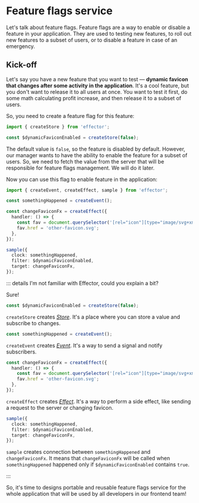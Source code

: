 # Feature flags service

Let's talk about feature flags. Feature flags are a way to enable or disable a feature in your application. They are used to testing new features, to roll out new features to a subset of users, or to disable a feature in case of an emergency.

<!--@include: ../shared/case.md-->

## Kick-off

Let's say you have a new feature that you want to test — **dynamic favicon that changes after some activity in the application**. It's a cool feature, but you don't want to release it to all users at once. You want to test it first, do some math calculating profit increase, and then release it to a subset of users.

So, you need to create a feature flag for this feature:

```ts
import { createStore } from 'effector';

const $dynamicFaviconEnabled = createStore(false);
```

The default value is `false`, so the feature is disabled by default. However, our manager wants to have the ability to enable the feature for a subset of users. So, we need to fetch the value from the server that will be responsible for feature flags management. We will do it later.

Now you can use this flag to enable feature in the application:

```ts
import { createEvent, createEffect, sample } from 'effector';

const somethingHappened = createEvent();

const changeFaviconFx = createEffect({
  handler: () => {
    const fav = document.querySelector('[rel="icon"][type="image/svg+xml"]');
    fav.href = 'other-favicon.svg';
  },
});

sample({
  clock: somethingHappened,
  filter: $dynamicFaviconEnabled,
  target: changeFaviconFx,
});
```

::: details I'm not familiar with Effector, could you explain a bit?

Sure!

```ts
const $dynamicFaviconEnabled = createStore(false);
```

`createStore` creates [_Store_](https://effector.dev/docs/api/effector/store). It's a place where you can store a value and subscribe to changes.

```ts
const somethingHappened = createEvent();
```

`createEvent` creates [_Event_](https://effector.dev/docs/api/effector/event). It's a way to send a signal and notify subscribers.

```ts
const changeFaviconFx = createEffect({
  handler: () => {
    const fav = document.querySelector('[rel="icon"][type="image/svg+xml"]');
    fav.href = 'other-favicon.svg';
  },
});
```

`createEffect` creates [_Effect_](https://effector.dev/docs/api/effector/effect). It's a way to perform a side effect, like sending a request to the server or changing favicon.

```ts
sample({
  clock: somethingHappened,
  filter: $dynamicFaviconEnabled,
  target: changeFaviconFx,
});
```

`sample` creates connection between `somethingHappened` and `changeFaviconFx`. It means that `changeFaviconFx` will be called when `somethingHappened` happened only if `$dynamicFaviconEnabled` contains `true`.

:::

So, it's time to designs portable and reusable feature flags service for the whole application that will be used by all developers in our frontend team!
